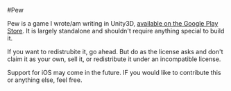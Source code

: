 #Pew

Pew is a game I wrote/am writing in Unity3D, [available on the Google
Play Store](https://play.google.com/store/apps/details?id=com.treyzania.pew).
It is largely standalone and shouldn't require anything special to build it.

If you want to redistrubite it, go ahead.  But do as the license asks and don't
claim it as your own, sell it, or redistribute it under an incompatible
license.

Support for iOS may come in the future.  IF you would like to contribute this
or anything else, feel free.
